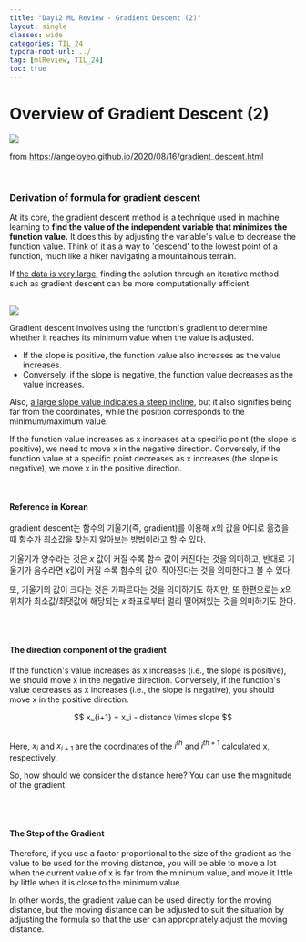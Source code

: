 ```yaml
---
title: "Day12 ML Review - Gradient Descent (2)"
layout: single
classes: wide
categories: TIL_24
typora-root-url: ../
tag: [mlReview, TIL_24]
toc: true
---
```


# Overview of Gradient Descent (2)

<img src="/blog/images/2024-05-31-TIL24_Day12/D5C9EEA5-F38D-4FE1-85B0-F5B45667D129.jpeg">

from https://angeloyeo.github.io/2020/08/16/gradient_descent.html

<br>

### Derivation of formula for gradient descent

At its core, the gradient descent method is a technique used in machine learning to **find the value of the independent variable that minimizes the function value.** It does this by adjusting the variable's value to decrease the function value. Think of it as a way to 'descend' to the lowest point of a function, much like a hiker navigating a mountainous terrain.

If <u>the data is very large,</u> finding the solution through an iterative method such as gradient descent can be more computationally efficient.

<br>

<img src="/blog/images/2024-05-31-TIL24_Day12/Screenshot 2024-05-31 at 2.09.13 PM.png">

Gradient descent involves using the function's gradient to determine whether it reaches its minimum value when the value is adjusted.

- If the slope is positive, the function value also increases as the value increases.
- Conversely, if the slope is negative, the function value decreases as the value increases.

Also, <u>a large slope value indicates a steep incline</u>, but it also signifies being far from the coordinates, while the position corresponds to the minimum/maximum value. 

If the function value increases as x increases at a specific point (the slope is positive), we need to move x in the negative direction. Conversely, if the function value at a specific point decreases as x increases (the slope is negative), we move x in the positive direction.

<Br>

#### **Reference in Korean**

gradient descent는 함수의 기울기(즉, gradient)를 이용해 $x$의 값을 어디로 옮겼을 때 함수가 최소값을 찾는지 알아보는 방법이라고 할 수 있다. <br>

기울기가 양수라는 것은 $x$ 값이 커질 수록 함수 값이 커진다는 것을 의미하고, 반대로 기울기가 음수라면 $x$값이 커질 수록 함수의 값이 작아진다는 것을 의미한다고 볼 수 있다.

또, 기울기의 값이 크다는 것은 가파르다는 것을 의미하기도 하지만, 또 한편으로는 $x$의 위치가 최소값/최댓값에 해당되는 $x$ 좌표로부터 멀리 떨어져있는 것을 의미하기도 한다.

<Br><br>

#### The direction component of the gradient

If the function's value increases as x increases (i.e., the slope is positive), we should move x in the negative direction. Conversely, if the function's value decreases as x increases (i.e., the slope is negative), you should move x in the positive direction.
<center>
  $$
  x_{i+1} = x_i - distance \times slope
  $$
</center>

<br>

Here, $x_i$ and $x_{i+1}$ are the coordinates of the $i^{th}$ and $i^{th+1}$ calculated x, respectively.

So, how should we consider the distance here? You can use the magnitude of the gradient.

<Br><br>

#### The Step of the Gradient

Therefore, if you use a factor proportional to the size of the gradient as the value to be used for the moving distance, you will be able to move a lot when the current value of x is far from the minimum value, and move it little by little when it is close to the minimum value.

In other words, the gradient value can be used directly for the moving distance, but the moving distance can be adjusted to suit the situation by adjusting the formula so that the user can appropriately adjust the moving distance.

